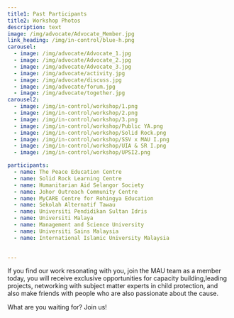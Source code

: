 ```yaml
---
title1: Past Participants
title2: Workshop Photos
description: text
image: /img/advocate/Advocate_Member.jpg
link_heading: /img/in-control/blue-h.png
carousel:
  - image: /img/advocate/Advocate_1.jpg
  - image: /img/advocate/Advocate_2.jpg
  - image: /img/advocate/Advocate_3.jpg
  - image: /img/advocate/activity.jpg
  - image: /img/advocate/discuss.jpg
  - image: /img/advocate/forum.jpg
  - image: /img/advocate/together.jpg
carousel2:
  - image: /img/in-control/workshop/1.png
  - image: /img/in-control/workshop/2.png
  - image: /img/in-control/workshop/3.png
  - image: /img/in-control/workshop/Public YA.png
  - image: /img/in-control/workshop/Solid Rock.png
  - image: /img/in-control/workshop/SSV x MAU I.png
  - image: /img/in-control/workshop/UIA & SR I.png
  - image: /img/in-control/workshop/UPSI2.png

participants:
  - name: The Peace Education Centre
  - name: Solid Rock Learning Centre
  - name: Humanitarian Aid Selangor Society
  - name: Johor Outreach Community Centre
  - name: MyCARE Centre for Rohingya Education
  - name: Sekolah Alternatif Tawau
  - name: Universiti Pendidikan Sultan Idris
  - name: Universiti Malaya
  - name: Management and Science University
  - name: Universiti Sains Malaysia
  - name: International Islamic University Malaysia
 

---
```


If you find our work resonating with you, join the MAU team as a member today, you will receive exclusive opportunities for capacity building,leading projects, networking with subject matter experts in child protection, and also make friends with people who are also passionate about the cause.

What are you waiting for? Join us!